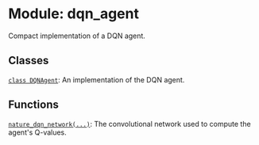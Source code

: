 <div itemscope itemtype="http://developers.google.com/ReferenceObject">
<meta itemprop="name" content="dqn_agent" />
<meta itemprop="path" content="Stable" />
</div>

# Module: dqn_agent

Compact implementation of a DQN agent.

## Classes

[`class DQNAgent`](./dqn_agent/DQNAgent.md): An implementation of the DQN agent.

## Functions

[`nature_dqn_network(...)`](./atari_lib/nature_dqn_network.md): The
convolutional network used to compute the agent's Q-values.
